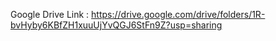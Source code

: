 Google Drive Link : https://drive.google.com/drive/folders/1R-bvHyby6KBfZH1xuuUjYvQGJ6StFn9Z?usp=sharing

